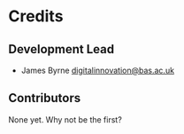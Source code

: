 # Credits

## Development Lead

* James Byrne <digitalinnovation@bas.ac.uk>

## Contributors

None yet. Why not be the first?
